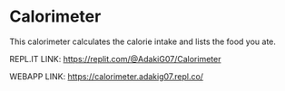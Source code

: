 # Calorimeter
This calorimeter calculates the calorie intake and lists the food you ate.

REPL.IT LINK:
https://replit.com/@AdakiG07/Calorimeter

WEBAPP LINK:
https://calorimeter.adakig07.repl.co/ 
